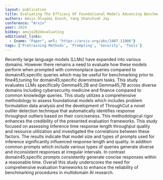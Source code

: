 ```yaml
---
layout: publication
title: Evaluating The Efficacy Of Foundational Models Advancing Benchmarking Practices To Enhance Fine45;tuning Decision45;making
authors: Amujo Oluyemi Enoch, Yang Shanchieh Jay
conference: "Arxiv"
year: 2024
bibkey: amujo2024evaluating
additional_links:
  - {name: "Paper", url: "https://arxiv.org/abs/2407.11006"}
tags: ['Pretraining Methods', 'Prompting', 'Security', 'Tools']
---
```

Recently large language models (LLMs) have expanded into various domains. However there remains a need to evaluate how these models perform when prompted with commonplace queries compared to domain45;specific queries which may be useful for benchmarking prior to fine45;tuning for domain45;specific downstream tasks. This study evaluates LLMs specifically Gemma45;2B and Gemma45;7B across diverse domains including cybersecurity medicine and finance compared to common knowledge queries. This study utilizes a comprehensive methodology to assess foundational models which includes problem formulation data analysis and the development of ThroughCut a novel outlier detection technique that automatically identifies response throughput outliers based on their conciseness. This methodological rigor enhances the credibility of the presented evaluation frameworks. This study focused on assessing inference time response length throughput quality and resource utilization and investigated the correlations between these factors. The results indicate that model size and types of prompts used for inference significantly influenced response length and quality. In addition common prompts which include various types of queries generate diverse and inconsistent responses at irregular intervals. In contrast domain45;specific prompts consistently generate concise responses within a reasonable time. Overall this study underscores the need for comprehensive evaluation frameworks to enhance the reliability of benchmarking procedures in multidomain AI research.
